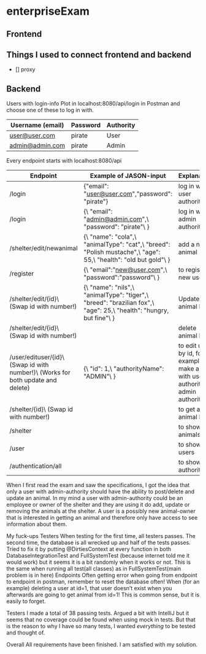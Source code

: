 # enterpriseExam

## Frontend


## Things I used to connect frontend and backend
 - [] proxy

## Backend
Users with login-info
Plot in localhost:8080/api/login in Postman and choose one of these to log in with.



| Username (email) | Password | 	Authority |
|------------------|----------|------------|
| user@user.com	   | pirate	  | User       |
| admin@admin.com  | pirate	  | Admin      |


Every endpoint starts with localhost:8080/api 

| Endpoint                                                                         | 	Example of JASON-input                                                                                       | Explanation	                                                                          | Authority  |
|----------------------------------------------------------------------------------|---------------------------------------------------------------------------------------------------------------|---------------------------------------------------------------------------------------| ---------- |
| /login                                                                           | {\"email": "user@user.com",\"password": "pirate"\}                                                            | log in with user authority                                                            | all        |
| /login                                                                           | 	{\ "email": "admin@admin.com",\ "password": "pirate"\ }	                                                     | log in with admin authority	                                                          | all        |
| /shelter/edit/newanimal                                                          | 	{\ "name": "cola",\ "animalType": "cat",\ "breed": "Polish mustache",\ "age": 55,\ "health": "old but gold"\ }	 | add a new animal	                                                                     | admin      |
| /register 	                                                                      | {\ "email":"new@user.com",\ "password":"password"\ }                                                          | to register new user                                                                  | all        |
| /shelter/edit/{id}\ (Swap id with number!)                                       | {\ "name": "nils",\ "animalType": "tiger",\ "breed": "brazilian fox",\ "age": 25,\ "health": "hungry, but fine"\ } | Update animal by id                                                                   | admin      |
| /shelter/edit/{id}\ (Swap id with number!)                                       |                                                                                                               | delete animal by id                                                                   | admin     |	
| /user/edituser/{id}\ (Swap id with number!)\ (Works for both update and delete)	 | {\ "id": 1,\ "authorityName": "ADMIN"\ }                                                                      | to edit user by id, for example to make a user with user authority to admin authority | admin |	
| /shelter/{id}\ (Swap id with number!)                                            |                                                                                                               | to get an animal by id                                                                | all       |
| /shelter                                                                         | 		                                                                                                            | to show all animals	                                                                  | all       |
| /user		                                                                          |                                                                                                               | to show all users	                                                                    | all       |
| /authentication/all		                                                            |                                                                                                               | to show all authorities	                                                              | admin     |
 

When I first read the exam and saw the specifications, I got the idea that only a user with admin-authority should have the ability to post/delete and update an animal. In my mind a user with admin-authority could be an employee or owner of the shelter and they are using it do add, update or removing the animals at the shelter. A user is a possibly new animal-owner that is interested in getting an animal and therefore only have access to see information about them.

My fuck-ups
Testers	When testing for the first time, all testers passes. The second time, the database is all wrecked up and half of the tests passes. Tried to fix it by putting @DirtiesContext at every function in both DatabaseIntegrationTest and FullSystemTest (because internet told me it would work) but it seems it is a bit randomly when it works or not. This is the same when running all test(all classes) as in FullSystemTest(main problem is in here)
Endpoints	Often getting error when going from endpoint to endpoint in postman, remember to reset the database often! When (for an example) deleting a user at id=1, that user doesn’t exist when you afterwards are going to get animal from id=1! This is common sense, but it is easily to forget.

Testers
I made a total of 38 passing tests. Argued a bit with IntelliJ but it seems that no coverage could be found when using mock in tests. But that is the reason to why I have so many tests, I wanted _everything_ to be tested and thought of.

Overall
All requirements have been finished. I am satisfied with my solution.
